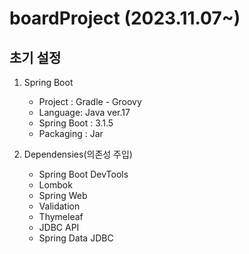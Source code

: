 # boardProject (2023.11.07~)

## 초기 설정
1. Spring Boot
    + Project : Gradle - Groovy
    + Language: Java ver.17
    + Spring Boot : 3.1.5
    + Packaging : Jar
2. Dependensies(의존성 주입)
  
    + Spring Boot DevTools
    + Lombok
    + Spring Web
    + Validation
    + Thymeleaf
    + JDBC API
    + Spring Data JDBC

